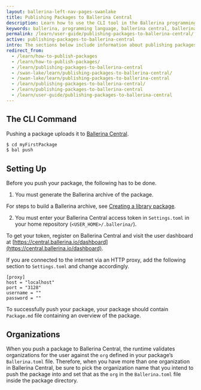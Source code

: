 ```yaml
---
layout: ballerina-left-nav-pages-swanlake
title: Publishing Packages to Ballerina Central
description: Learn how to use the CLI tool in the Ballerina programming language to push packages to Ballerina Central.
keywords: ballerina, programming language, ballerina central, ballerina packages
permalink: /learn/user-guide/publishing-packages-to-ballerina-central/
active: publishing-packages-to-ballerina-central
intro: The sections below include information about publishing packages to Ballerina Central.
redirect_from:
  - /learn/how-to-publish-packages
  - /learn/how-to-publish-packages/
  - /learn/publishing-packages-to-ballerina-central
  - /swan-lake/learn/publishing-packages-to-ballerina-central/
  - /swan-lake/learn/publishing-packages-to-ballerina-central
  - /learn/publishing-packages-to-ballerina-central/
  - /learn/publishing-packages-to-ballerina-central
  - /learn/user-guide/publishing-packages-to-ballerina-central
---
```


## The CLI Command

Pushing a package uploads it to [Ballerina Central](https://central.ballerina.io/).

``` bash
$ cd myFirstPackage
$ bal push
```

## Setting Up

Before you push your package, the following has to be done.

1. You must generate the Ballerina archive of the package.
   
For steps to build a Ballerina archive, see [Creating a library package](/learn/structuring-ballerina-code/#creating-a-library-package/).

2. You must enter your Ballerina Central access token in `Settings.toml` in your home repository (`<USER_HOME>/.ballerina/`). 
   
To get your token, register on Ballerina Central and visit the user dashboard at [https://central.ballerina.io/dashboard](https://central.ballerina.io/dashboard).

If you are connected to the internet via an HTTP proxy, add the following section to `Settings.toml` and change accordingly.

```
[proxy]
host = "localhost"
port = "3128"
username = ""
password = ""
```

To successfully push your package, your package should contain `Package.md` file containing an overview of the package.

## Organizations

When you push a package to Ballerina Central, the runtime validates organizations for the user against the `org` defined in your package’s `Ballerina.toml` file. Therefore, when you have more than one organization in Ballerina Central, be sure to pick the organization name that you intend to push the package into and set that as the `org` in the `Ballerina.toml` file inside the package directory.
